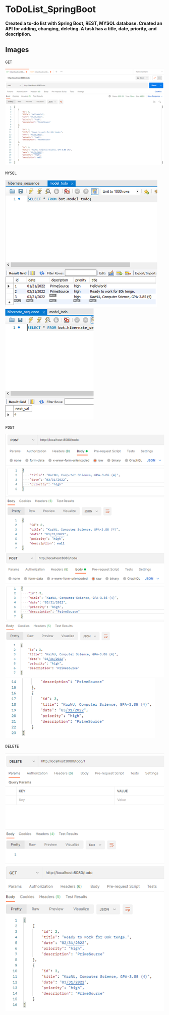 # ToDoList_SpringBoot
**Created a to-do list with Spring Boot, REST, MYSQL database. Created an API for adding, changing, deleting. A task has a title, date, priority, and description.**

## Images
```
GET
```
![get](/imgs/get.PNG)

```
MYSQL
```
![mysql](/imgs/mysql.PNG)
![mysql2](/imgs/hiber.PNG)

```
POST
```
![save](/imgs/save.PNG)
![upd1](/imgs/update.PNG)
![upd2](/imgs/upd2.PNG)

```
DELETE
```
![del](/imgs/del1.PNG)
![delresult](/imgs/del2.PNG)
